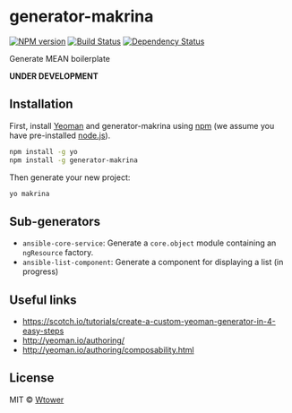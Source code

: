 generator-makrina 
=================

[![NPM version][npm-image]][npm-url] [![Build Status][travis-image]][travis-url] [![Dependency Status][daviddm-image]][daviddm-url]

Generate MEAN boilerplate

**UNDER DEVELOPMENT**

Installation
------------

First, install [Yeoman](http://yeoman.io) and generator-makrina using [npm](https://www.npmjs.com/) (we assume you have pre-installed [node.js](https://nodejs.org/)).

```bash
npm install -g yo
npm install -g generator-makrina
```

Then generate your new project:

```bash
yo makrina
```

Sub-generators
--------------

- `ansible-core-service`: Generate a `core.object` module containing an `ngResource` factory.
- `ansible-list-component`: Generate a component for displaying a list (in progress)

Useful links
------------

- https://scotch.io/tutorials/create-a-custom-yeoman-generator-in-4-easy-steps
- http://yeoman.io/authoring/
- http://yeoman.io/authoring/composability.html

License
-------

MIT © [Wtower](https://github.com/Wtower)


[npm-image]: https://badge.fury.io/js/generator-makrina.svg
[npm-url]: https://npmjs.org/package/generator-makrina
[travis-image]: https://travis-ci.org/Wtower/generator-makrina.svg?branch=master
[travis-url]: https://travis-ci.org/Wtower/generator-makrina
[daviddm-image]: https://david-dm.org/Wtower/generator-makrina.svg?theme=shields.io
[daviddm-url]: https://david-dm.org/Wtower/generator-makrina
